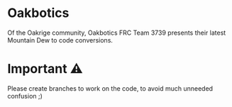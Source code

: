 # Oakbotics
Of the Oakrige community, Oakbotics FRC Team 3739 presents their latest Mountain Dew to code conversions.
# Important ⚠
Please create branches to work on the code, to avoid much unneeded confusion ;)
